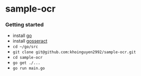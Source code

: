 # sample-ocr

### Getting started

* install [go](https://golang.org/)
* install [gosseract](https://github.com/otiai10/gosseract)
* `cd ~/go/src`
* `git clone git@github.com:khoinguyen2992/sample-ocr.git`
* `cd sample-ocr`
* `go get ./...`
* `go run main.go`